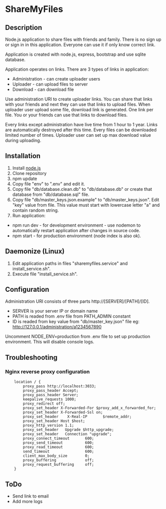 # ShareMyFiles

## Description

Node.js application to share files with friends and family. There is no sign up or sign in in this application. Everyone can use it if only know correct link.

Application is created with node.js, express, bootstrap and use sqlite database.

Application operates on links. There are 3 types of links in application:
 * Administration - can create uploader users
 * Uploader - can upload files to server
 * Download - can download file

Use administration URI to create uploader links. You can share that links with your friends and next they can use that links to upload files. When uploader user upload some file, download link is generated. One link per file. You or your friends can use that links to download files.

Every links except administration have live time from 1 hour to 1 year. Links are automatically destroyed after this time.
Every files can be downloaded limited number of times. Uploader user can set up max download value during uploading.

## Installation

 1. Install [node.js](https://nodejs.org/)
 2. Clone repository
 3. npm update
 4. Copy file "env" to ".env" and edit it.
 5. Copy file "db/database.clean.db" to "db/database.db" or create that database from "db/database.sql" file.
 6. Copy file "db/master_keys.json.example" to "db/master_keys.json". Edit "key" value from file. This value must start with lowercase letter "a" and contain random string.
 7. Run application:
  * npm run dev - for development environment - use nodemon to automatically restart application after changes in source code.
  * npm start - for production environment (node index is also ok).

## Daemonize (Linux)

 1. Edit application paths in files "sharemyfiles.service" and install_service.sh".
 2. Execute file "install_service.sh".

## Configuration

Administration URI consists of three parts http://[SERVER]/[PATH]/[ID].
 * SERVER is your server IP or domain name
 * PATH is readed from .env file from PATH_ADMIN constant
 * ID is readed from key value from "db/master_key.json" file
eg: http://127.0.0.1/administration/a1234567890

Uncomment NODE_ENV=production from .env file to set up production environment. This will disable console logs.

## Troubleshooting

### Nginx reverse proxy configuration

```
    location / {
        proxy_pass http://localhost:3033;
        proxy_pass_header Accept;
        proxy_pass_header Server;
        keepalive_requests 1000;
        proxy_redirect off;
        proxy_set_header X-Forwarded-For $proxy_add_x_forwarded_for;
        proxy_set_header X-Forwarded-Ssl on;
        proxy_set_header    X-Real-IP       $remote_addr;
        proxy_set_header Host $host;
        proxy_http_version 1.1;
        proxy_set_header   Upgrade $http_upgrade;
        proxy_set_header   Connection "upgrade";
        proxy_connect_timeout       600;
        proxy_send_timeout          600;
        proxy_read_timeout          600;
        send_timeout                600;
        client_max_body_size        0;
        proxy_buffering             off;
        proxy_request_buffering     off;
    }
```

## ToDo

 * Send link to email
 * Add more logs
